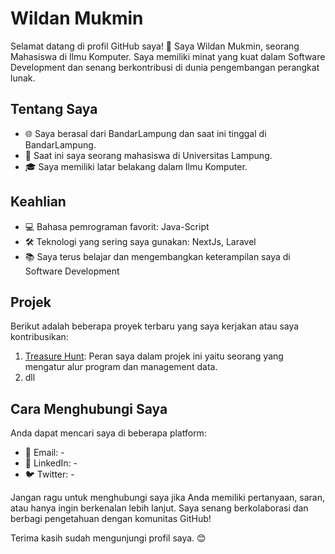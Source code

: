 # Wildan Mukmin

Selamat datang di profil GitHub saya! 👋 Saya Wildan Mukmin, seorang Mahasiswa di Ilmu Komputer. Saya memiliki minat yang kuat dalam Software Development dan senang berkontribusi di dunia pengembangan perangkat lunak.

## Tentang Saya

- 🌐 Saya berasal dari BandarLampung dan saat ini tinggal di BandarLampung.
- 💼 Saat ini saya seorang mahasiswa di Universitas Lampung.
- 🎓 Saya memiliki latar belakang dalam Ilmu Komputer.

## Keahlian

- 💻 Bahasa pemrograman favorit: Java-Script
- 🛠️ Teknologi yang sering saya gunakan: NextJs, Laravel
- 📚 Saya terus belajar dan mengembangkan keterampilan saya di Software Development

## Projek

Berikut adalah beberapa proyek terbaru yang saya kerjakan atau saya kontribusikan:

1. [Treasure Hunt](https://github.com/WildanMukmin/ProjectUAS): Peran saya dalam projek ini yaitu seorang yang mengatur alur program dan management data.
2. dll

## Cara Menghubungi Saya

Anda dapat mencari saya di beberapa platform:

- 📧 Email: -
- 💬 LinkedIn: -
- 🐦 Twitter: -

Jangan ragu untuk menghubungi saya jika Anda memiliki pertanyaan, saran, atau hanya ingin berkenalan lebih lanjut. Saya senang berkolaborasi dan berbagi pengetahuan dengan komunitas GitHub!

Terima kasih sudah mengunjungi profil saya. 😊
